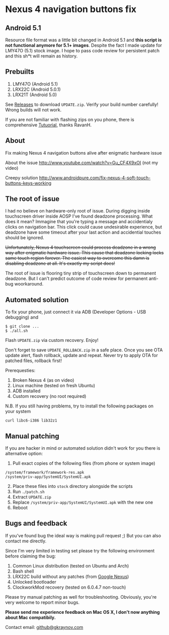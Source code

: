 # Nexus 4 navigation buttons fix

## Android 5.1

Resource file format was a little bit changed in Android 5.1 and **this script is not functional anymore for 5.1+ images**. Despite the fact I made update for LMY47O (5.1) stock image. I hope to pass code review for persistent patch and this sh*t will remain as history.

## Prebuilts ##

1. LMY47O (Android 5.1)
2. LRX22C (Android 5.0.1)
3. LRX21T (Android 5.0)

See [Releases](https://github.com/gkraynov/nexus-4-navfix/releases) to download `UPDATE.zip`. Verify your build number carefully! Wrong builds will not work.

If you are not familiar with flashing zips on you phone, there is comprehensive [Tutuorial](http://status301.net/how-to-fix-nexus-4-unresponsive-soft-navigation-menu-buttons), thanks RavanH.

## About

Fix making Nexus 4 navigation buttons alive after enigmatic hardware issue

About the issue http://www.youtube.com/watch?v=Gu_CF4X9xOI (not my video)

Creepy solution http://www.androidpure.com/fix-nexus-4-soft-touch-buttons-keys-working

## The root of issue

I had no believe on hardware-only root of issue. During digging inside touchscreen driver inside AOSP I've found deadzone processing. What does it mean? Immagine that you're typing a message and accidentialy clicks on navigation bar. This click could cause undesirable experience, but deadzone have some timeout after your last action and accidential touches should be ignored.

~~Unfortunately, Nexus 4 touchscreen could process deadzone in a wrong way after enigmatic hardware issue. This cause that deadzone locking locks same touch region forever. The easiest way to overcome this damn is disabling deadzone at all. It's exactly my script does!~~

The root of issue is flooring tiny strip of touchscreen down to permanent deadzone. But I can't predict outcome of code review for permanent anti-bug woorkaround.

## Automated solution

To fix your phone, just connect it via ADB (Developer Options - USB debugging) and
```
$ git clone ...
$ ./all.sh
```

Flash `UPDATE.zip` via custom recovery. Enjoy!

Don't forget to save `UPDATE_ROLLBACK.zip` in a safe place. Once you see OTA update alert, flash rollback, update and repeat. Never try to apply OTA for patched files, rollback first!

Prerequesties:

1. Broken Nexus 4 (as on video)
2. Linux machine (tested on fresh Ubuntu)
3. ADB installed
4. Custom recovery (no root required)

N.B. If you still having problems, try to install the following packages on your system
```
curl libc6-i386 lib32z1
```

## Manual patching

If you are hacker in mind or automated solution didn't work for you there is alternative option:

1. Pull exact copies of the following files (from phone or system image)
```
/system/framework/framework-res.apk
/system/priv-app/SystemUI/SystemUI.apk
```
2. Place these files into `stock` directory alongside the scripts
3. Run `./patch.sh`
4. Extract `UPDATE.zip`
5. Replace `/system/priv-app/SystemUI/SystemUI.apk` with the new one
6. Reboot

## Bugs and feedback

If you've found bug the ideal way is making pull request ;) But you can also contact me directly.

Since I'm very limited in testing set please try the following environment before claiming the bug:

1. Common Linux distribution (tested on Ubuntu and Arch)
2. Bash shell
3. LRX22C build without any patches (from [Google Nexus](https://developers.google.com/android/nexus/images))
4. Unlocked bootloader
5. ClockworkMod recovery (tested on 6.0.4.7 non-touch)

Please try manual patching as well for troubleshooting. Obviously, you're very welcome to report minor bugs.

**Please send me experience feedback on Mac OS X, I don't now anything about Mac compatibily.**

Contact email: [github@gkraynov.com](mailto:github@gkraynov.com)
